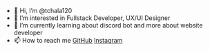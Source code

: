 - 👋 Hi, I’m @tchala120
- 👀 I’m interested in Fullstack Developer, UX/UI Designer
- 🌱 I’m currently learning about discord bot and more about website developer
- 📫 How to reach me [GitHub](http://github.com) [Instagram](https://www.instagram.com/itstoon.p/)

<!---
tchala120/tchala120 is a ✨ special ✨ repository because its `README.md` (this file) appears on your GitHub profile.
You can click the Preview link to take a look at your changes.
--->
